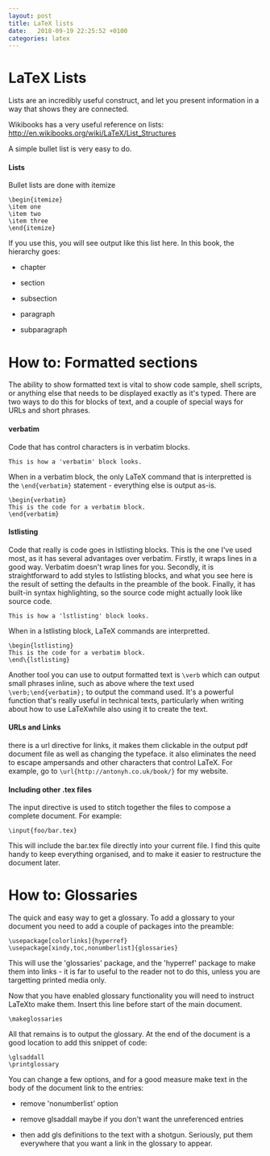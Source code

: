 ```yaml
---
layout: post
title: LaTeX lists
date:   2018-09-19 22:25:52 +0100
categories: latex
---
```

LaTeX Lists
============

Lists are an incredibly useful construct, and let you present
information in a way that shows they are connected.

Wikibooks has a very useful reference on lists:
<http://en.wikibooks.org/wiki/LaTeX/List_Structures>

A simple bullet list is very easy to do.

#### Lists

Bullet lists are done with itemize

    \begin{itemize}
    \item one
    \item two
    \item three
    \end{itemize}

If you use this, you will see output like this list here. In this book,
the hierarchy goes:

-   chapter

-   section

-   subsection

-   paragraph

-   subparagraph

How to: Formatted sections
==========================

The ability to show formatted text is vital to show code sample, shell
scripts, or anything else that needs to be displayed exactly as it's
typed. There are two ways to do this for blocks of text, and a couple of
special ways for URLs and short phrases.

#### verbatim

Code that has control characters is in verbatim blocks.

    This is how a 'verbatim' block looks.

When in a verbatim block, the only LaTeX command that is interpretted is
the `\end{verbatim}` statement - everything else is output as-is.

``` {.latex language="TeX"}
\begin{verbatim}
This is the code for a verbatim block.
\end{verbatim}
```

#### lstlisting

Code that really is code goes in lstlisting blocks. This is the one I've
used most, as it has several advantages over verbatim. Firstly, it wraps
lines in a good way. Verbatim doesn't wrap lines for you. Secondly, it
is straightforward to add styles to lstlisting blocks, and what you see
here is the result of setting the defaults in the preamble of the book.
Finally, it has built-in syntax highlighting, so the source code might
actually look like source code.

    This is how a 'lstlisting' block looks.

When in a lstlisting block, LaTeX commands are interpretted.

    \begin{lstlisting}
    This is the code for a verbatim block.
    \end\{lstlisting}

Another tool you can use to output formatted text is `\verb` which can
output small phrases inline, such as above where the text used
`\verb;\end{verbatim};` to output the command used. It's a powerful
function that's really useful in technical texts, particularly when
writing about how to use LaTeXwhile also using it to create the text.

#### URLs and Links

there is a url directive for links, it makes them clickable in the
output pdf document file as well as changing the typeface. it also
eliminates the need to escape ampersands and other characters that
control LaTeX. For example, go to `\url{http://antonyh.co.uk/book/}` for
my website.

#### Including other .tex files

The input directive is used to stitch together the files to compose a
complete document. For example:

    \input{foo/bar.tex}

This will include the bar.tex file directly into your current file. I
find this quite handy to keep everything organised, and to make it
easier to restructure the document later.

How to: Glossaries
==================

The quick and easy way to get a glossary. To add a glossary to your
document you need to add a couple of packages into the preamble:

    \usepackage[colorlinks]{hyperref}
    \usepackage[xindy,toc,nonumberlist]{glossaries}

This will use the 'glossaries' package, and the 'hyperref' package to
make them into links - it is far to useful to the reader not to do this,
unless you are targetting printed media only.

Now that you have enabled glossary functionality you will need to
instruct LaTeXto make them. Insert this line before start of the main
document.

    \makeglossaries

All that remains is to output the glossary. At the end of the document
is a good location to add this snippet of code:

    \glsaddall
    \printglossary

You can change a few options, and for a good measure make text in the
body of the document link to the entries:

-   remove 'nonumberlist' option

-   remove glsaddall maybe if you don't want the unreferenced entries

-   then add gls definitions to the text with a shotgun. Seriously, put
    them everywhere that you want a link in the glossary to appear.
